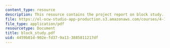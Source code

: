```yaml
---
content_type: resource
description: This resource contains the project report on block study.
file: https://ol-ocw-studio-app-production.s3.amazonaws.com/courses/4-175-case-studies-in-city-form-fall-2005/4459b01d902efd379a133885811217df_block_study.pdf
file_type: application/pdf
resourcetype: Document
title: block_study.pdf
uid: 4459b01d-902e-fd37-9a13-3885811217df
---
```

